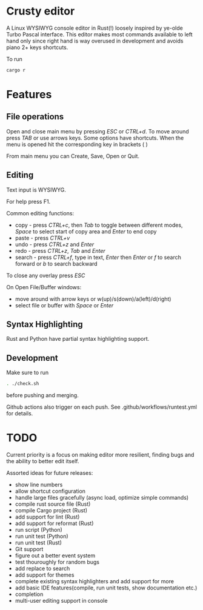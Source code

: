 # Crusty editor

A Linux WYSIWYG console editor in Rust(!) loosely inspired by ye-olde Turbo Pascal interface.
This editor makes most commands available to left hand only since right hand is way overused in development 
and avoids piano 2+ keys shortcuts.

To run
```bash
cargo r
```

# Features

## File operations

Open and close main menu by pressing *ESC* or *CTRL+d*. To move around press *TAB* or use arrows keys.
Some options have shortcuts. When the menu is opened hit the corresponding key in brackets ( )

From main menu you can Create, Save, Open or Quit.

## Editing

Text input is WYSIWYG.

For help press F1.

Common editing functions:
* copy - press *CTRL+c*, then *Tab* to toggle between different modes, *Space* to select start of copy area and *Enter* to end copy
* paste - press *CTRL+v*
* undo - press *CTRL+z* and *Enter*
* redo - press *CTRL+z*, *Tab* and *Enter*
* search - press *CTRL+f*, type in text, *Enter* then *Enter* or *f* to search forward or *b* to search backward

To close any overlay press *ESC*

On Open File/Buffer windows:
* move around with arrow keys or w(up)/s(down)/a(left)/d(right)
* select file or buffer with *Space* or *Enter*

## Syntax Highlighting

Rust and Python have partial syntax highlighting support.

## Development

Make sure to run
```bash
. ./check.sh
```
before pushing and merging.

Github actions also trigger on each push. See .github/workflows/runtest.yml for details.

# TODO

Current priority is a focus on making editor more resilient, finding bugs and the ability to better edit itself.

Assorted ideas for future releases:
* show line numbers
* allow shortcut configuration
* handle large files gracefully (async load, optimize simple commands)
* compile rust source file (Rust)
* compile Cargo project (Rust)
* add support for lint (Rust)
* add support for reformat (Rust)
* run script (Python)
* run unit test (Python)
* run unit test (Rust)
* Git support
* figure out a better event system
* test thouroughly for random bugs
* add replace to search
* add support for themes
* complete existing syntax highlighters and add support for more
* add basic IDE features(compile, run unit tests, show documentation etc.)
* completion 
* multi-user editing support in console
